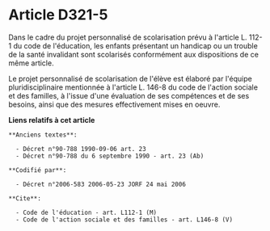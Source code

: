 # Article D321-5

Dans le cadre du projet personnalisé de scolarisation prévu à l'article L. 112-1 du code de l'éducation, les enfants
présentant un handicap ou un trouble de la santé invalidant sont scolarisés conformément aux dispositions de ce même article.

Le projet personnalisé de scolarisation de l'élève est élaboré par l'équipe pluridisciplinaire mentionnée à l'article L.
146-8 du code de l'action sociale et des familles, à l'issue d'une évaluation de ses compétences et de ses besoins, ainsi que
des mesures effectivement mises en oeuvre.

**Liens relatifs à cet article**

	**Anciens textes**:

	  - Décret n°90-788 1990-09-06 art. 23
	  - Décret n°90-788 du 6 septembre 1990 - art. 23 (Ab)

	**Codifié par**:

	  - Décret n°2006-583 2006-05-23 JORF 24 mai 2006

	**Cite**:

	  - Code de l'éducation - art. L112-1 (M)
	  - Code de l'action sociale et des familles - art. L146-8 (V)
